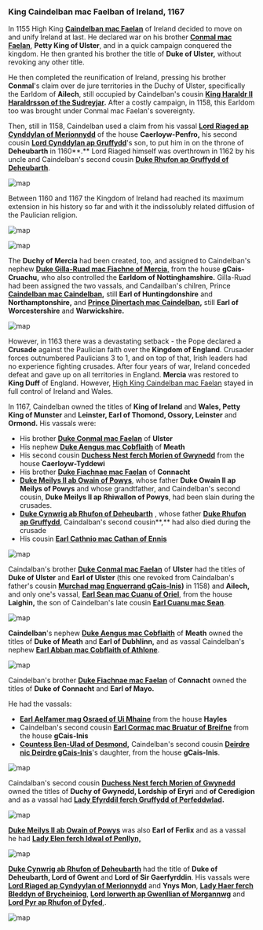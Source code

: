 ### King Caindelban mac Faelban of Ireland, 1167

In 1155 High King  [**Caindelban mac Faelan**](../p/caindelban_i_mac_faelan_1114.md) of Ireland decided to move on and unify Ireland at last. He declared war on his brother [**Conmal mac Faelan**](../p/conmal_mac_faelan_1122.md), **Petty King of Ulster**, and in a quick campaign conquered the kingdom. He then granted his brother the title of **Duke of Ulster,** without revoking any other title.

He then completed the reunification of Ireland, pressing his brother **Conmal**'s claim over de jure territories in the Duchy of Ulster, specifically the Earldom of **Ailech**, still occupied by Caindelban's cousin **[King Haraldr II Haraldrsson of the Sudreyjar](../p/haraldr_ii_1125.md).** After a costly campaign, in 1158, this Earldom too was brought under Conmal mac Faelan's sovereignty.

Then, still in 1158, Caindelban used a claim from his vassal **[Lord Riaged ap Cynddylan of Merionnydd](../p/riaged_ap_cynddylan_1169.md)** of the house **Caerloyw-Penfro,** his second cousin [**Lord Cynddylan ap Gruffydd**](../p/cynddylan_ap_gruffydd_1099.md)'s son, to put him in on the throne of **Deheubarth** in 1160**.** Lord Riaged himself was overthrown in 1162 by his uncle and Caindelban's second cousin **[Duke Rhufon ap Gruffydd of Deheubarth](../p/rhufon_ap_gruffydd_1140.md)**.

![map](09-King-Caidelban-1167/din1.jpg)

Between 1160 and 1167 the Kingdom of Ireland had reached its maximum extension in his history so far and with it the indissolubly related diffusion of the Paulician religion. 

![map](09-King-Caidelban-1167/map2.jpg)

![map](09-King-Caidelban-1167/map1.jpg)

The **Duchy of Mercia** had been created, too, and assigned to Caindelban's nephew [**Duke Gilla-Ruad mac Fiachne of Mercia**,](../p/gilla-ruad_mac_fiachnae_1142.md) from the house **gCais-Cruachu,** who also controlled the **Earldom of Nottinghamshire.** Gilla-Ruad had been assigned the two vassals, and Candailban's chilren, Prince  **[Caindelban mac Caindelban](../p/caindelban_ii_mac_caindelban_1147.md),** still **Earl of Huntingdonshire** and **Northamptonshire,** and **[Prince Dinertach mac Caindelban](../p/dinertach_mac_caindelban_1141.md),** still **Earl of Worcestershire** and **Warwickshire.**

![map](09-King-Caidelban-1167/map3.jpg)

However, in 1163 there was a devastating setback - the Pope declared a **Crusade** against the Paulician faith over the **Kingdom of England**. Crusader forces outnumbered Paulicians 3 to 1, and on top of that, Irish leaders had no experience fighting crusades. After four years of war, Ireland conceded defeat and gave up on all territories in England. **Mercia** was restored to **King Duff** of England. However, [High King Caindelban mac Faelan](../p/caindelban_i_mac_faelan_1114.md) stayed in full control of Ireland and Wales.

In 1167, Caindelban owned the titles of **King of Ireland** and **Wales, Petty King of Munster** and **Leinster, Earl of Thomond, Ossory, Leinster** and **Ormond.** His vassals were:

- His brother **[Duke Conmal mac Faelan](../p/conmal_mac_faelan_1122.md)** of **Ulster**
- His nephew [**Duke Aengus mac Cobflaith**](../p/aengus_i_mac_cobflaith_1123.md) of **Meath**
- His second cousin [**Duchess Nest ferch Morien of Gwynedd**]((../p/nest_ferch_morien_1104.md)) from the house **Caerloyw-Tyddewi**
- His brother **[Duke Fiachnae mac Faelan](../p/fiachnae_mac_faelan_1125.md)** of **Connacht**
- [**Duke Meilys II ab Owain of Powys**](../p/meilys_ii_ab_owain_1163.md), whose father **Duke Owain II ap Meilys of Powys** and whose grandtfather, and Caindelban's second cousin, **Duke Meilys II ap Rhiwallon of Powys**, had been slain during the crusades.
- **[Duke Cynwrig ab Rhufon of Deheubarth](../p/cynwrig_ap_rhufon_1157.md)** , whose father **[Duke Rhufon ap Gruffydd](../p/rhufon_ap_gruffydd_1140.md)**, Caindalban's second cousin**,** had also died during the crusade
- His cousin **[Earl Cathnio mac Cathan of Ennis](../p/cathnio_mac_cathan_1108.md)** 

![map](09-King-Caidelban-1167/20210415201055_1.jpg)


Caindalban's brother [**Duke Conmal mac Faelan**](../p/conmal_mac_faelan_1122.md) of **Ulster** had the titles of **Duke of Ulster** and **Earl of Ulster** (this one revoked from Caindalban's father's cousin **[Murchad mag Enguerrand gCais-Inis](../p/murchad_mag_enguerrand_1102.md))** in 1158) and **Ailech,** and only one's vassal, **[Earl Sean mac Cuanu of Oriel](../p/sean_mac_cuanu_1139.md)**, from the house **Laighin,** the son of Caindelban's late cousin **[Earl Cuanu mac Sean](../p/cuanu_mac_sean_1121.md)**.

![map](09-King-Caidelban-1167/20210415203207_1.jpg)

**Caindelban**'s nephew **[Duke Aengus mac Cobflaith](../p/aengus_i_mac_cobflaith_1123.md)** of **Meath** owned the titles of **Duke of Meath** and **Earl of Dubhlinn,** and as vassal Caindelban's nephew [**Earl Abban mac Cobflaith of Athlone**](../p/abban_mac_cobflaith_1132.md).

![map](09-King-Caidelban-1167/map4.jpg)

Caindelban's brother **[Duke Fiachnae mac Faelan](../p/fiachnae_mac_faelan_1125.md)** of **Connacht** owned the titles of **Duke of Connacht** and **Earl of Mayo.**

He had the vassals:

- [**Earl Aelfamer mag Osraed of Ui Mhaine**](../p/aelfmaer_mag_osraed_1128.md) from the house **Hayles**
- Caindelban's second cousin **[Earl Cormac mac Bruatur of Breifne](../p/cormac_mac_bruatur_1133.md)** from the house **gCais-Inis**
- **[Countess Ben-Ulad of Desmond](../p/ben-ulad_nic_deirdre_1152.md),** Caindelban's second cousin [**Deirdre nic Deirdre gCais-Inis**](../p/deirdre_nic_deirdre_1131.md)'s daughter, from the house **gCais-Inis**.

![map](09-King-Caidelban-1167/map6.jpg)

Caindalban's second cousin **[Duchess Nest ferch Morien of Gwynedd](../p/nest_ferch_morien_1104.md)** owned the titles of **Duchy of Gwynedd, Lordship of Eryri** and **of Ceredigion** and as a vassal had **[Lady Efyrddil ferch Gruffydd of Perfeddwlad](../p/efyrddyl_ferch_gruffydd_1124.md).**

![map](09-King-Caidelban-1167/map7.jpg)

[**Duke Meilys II ab Owain of Powys**](../p/meilys_ii_ab_owain_1163.md) was also **Earl of Ferlix** and as a vassal he had **[Lady Elen ferch Idwal of Penllyn,](../p/elen_ferch_idwal_1092.md)** 

![map](09-King-Caidelban-1167/map8b.jpg)

**[Duke Cynwrig ab Rhufon of Deheubarth](../p/cynwrig_ap_rhufon_1157.md)** had the title of **Duke of Deheubarth, Lord of Gwent** and **Lord of Sir Gaerfyrddin**. His vassals were **[Lord Riaged ap Cyndyylan of Merionnydd](../p/riaged_ap_cynddylan_1169.md)** and **Ynys Mon**, **[Lady Haer ferch Bleddyn of Brycheiniog](../p/haer_1132.md)**, [**Lord Iorwerth ap Gwenllian of Morgannwg**](../p/iorwerth_ap_gwenllian_1129.md) and [**Lord Pyr ap Rhufon of Dyfed**](../p/pyr_ap_rhufon_1160.md),.

![map](09-King-Caidelban-1167/map9.jpg)

